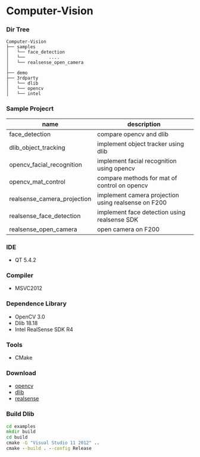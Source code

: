 # **Computer-Vision**


### **Dir Tree**
```
Computer-Vision
├── samples
│   └── face_detection
│   └── 		....
│   └── realsense_open_camera
│
├── demo
├── 3rdparty
│   └── dlib
│   └── opencv
│   └── intel
```


### **Sample Projecrt**
name                             | description          
---------------------------------|----------------------------
face_detection                   | compare opencv and dlib                   
dlib_object_tracking             | implement object tracker using dlib                  
opencv_facial_recognition        | implement facial recognition using opencv
opencv_mat_control               | compare methods for mat of control on opencv
realsense_camera_projection      | implement camera projection using realsense on F200
realsense_face_detection         | implement face detection using realsense SDK
realsense_open_camera            | open camera on F200


### **IDE**
* QT 5.4.2

### **Compiler**
* MSVC2012

### **Dependence Library**
* OpenCV 3.0
* Dlib 18.18
* Intel RealSense SDK R4

### **Tools**
* CMake

### **Download**
* [opencv](https://github.com/Itseez/opencv)
* [dlib](http://dlib.net/)
* [realsense](https://software.intel.com/en-us/intel-realsense-sdk/download)


### **Build Dlib**
```bat
cd examples
mkdir build
cd build
cmake -G "Visual Studio 11 2012" ..
cmake --build . --config Release
```


